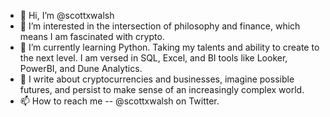 - 👋 Hi, I’m @scottxwalsh
- 👀 I’m interested in the intersection of philosophy and finance, which means I am fascinated with crypto.
- 🌱 I’m currently learning Python. Taking my talents and ability to create to the next level. I am versed in SQL, Excel, and BI tools like Looker, PowerBI, and Dune Analytics.
- 💞️ I write about cryptocurrencies and businesses, imagine possible futures, and persist to make sense of an increasingly complex world.
- 📫 How to reach me -- @scottxwalsh on Twitter.
